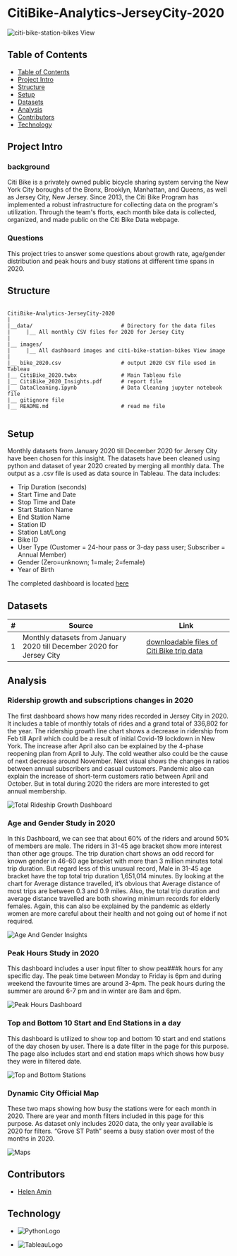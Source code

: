 # CitiBike-Analytics-JerseyCity-2020

![citi-bike-station-bikes View](images/citi-bike-station-bikes.jpg)

## Table of Contents

- [Table of Contents](#table-of-contents)
- [Project Intro](#Project-Intro)
- [Structure](#Project-Structure)
- [Setup](#Setup)
- [Datasets](#Datasets)
- [Analysis](#Analysis)
- [Contributors](#Contributors)
- [Technology](#Technology)

## Project Intro

### background

Citi Bike is a privately owned public bicycle sharing system serving the New York City boroughs of the Bronx, Brooklyn, Manhattan, and Queens, as well as Jersey City, New Jersey.
Since 2013, the Citi Bike Program has implemented a robust infrastructure for collecting data on the program's utilization. Through the team's fforts, each month bike data is collected, organized, and made public on the Citi Bike Data webpage.

### Questions

This project tries to answer some questions about growth rate, age/gender distribution and peak hours 
and busy stations at different time spans in 2020.

## Structure
```
 
CitiBike-Analytics-JerseyCity-2020 
|
|__data/                            # Directory for the data files
|     |__ All monthly CSV files for 2020 for Jersey City
|
|__ images/
|     |__ All dashboard images and citi-bike-station-bikes View image
|
|__ bike_2020.csv                   # output 2020 CSV file used in Tableau
|__ CitiBike_2020.twbx              # Main Tableau file
|__ CitiBike_2020_Insights.pdf      # report file
|__ DataCleaning.ipynb              # Data Cleaning jupyter notebook file
|__ gitignore file
|__ README.md                       # read me file
                   

```

## Setup
Monthly datasets from January 2020 till December 2020 for Jersey City have been chosen for this 
insight. The datasets have been cleaned using python and dataset of year 2020 created by merging 
all monthly data. The output as a .csv file is used as data source in Tableau. 
The data includes:
* Trip Duration (seconds)
* Start Time and Date
* Stop Time and Date
* Start Station Name
* End Station Name
* Station ID
* Station Lat/Long
* Bike ID
* User Type (Customer = 24-hour pass or 3-day pass user; Subscriber = Annual Member)
* Gender (Zero=unknown; 1=male; 2=female)
* Year of Birth

The completed dashboard is located [here](https://public.tableau.com/app/profile/helen6080/viz/CitiBike_2020_16278308388900/Story-CitiBikeStory)

## Datasets
| # | Source | Link |
|-|-|-|
| 1 | Monthly datasets from January 2020 till December 2020 for Jersey City | [downloadable files of Citi Bike trip data](https://s3.amazonaws.com/tripdata/index.html) |


## Analysis

### Ridership growth and subscriptions changes in 2020
The first dashboard shows how many rides recorded in Jersey City in 2020. It includes a table of monthly totals of rides and a grand total of 336,802 for the year. 
The ridership growth line chart shows a decrease in ridership from Feb till April which could be a result of initial Covid-19 lockdown in New York. The increase after April also can be explained by the 4-phase reopening plan from April to July. The cold weather also could be the cause of next decrease around November.
Next visual shows the changes in ratios between annual subscribers and casual customers. Pandemic also can explain the increase of short-term customers ratio between April and October. But in total during 2020 the riders are more interested to get annual membership.

![Total Rideship Growth Dashboard](images/TotalRideshipGrowth.PNG)

### Age and Gender Study in 2020
In this Dashboard, we can see that about 60% of the riders and around 50% of members are male. The riders in 31-45 age bracket show more interest than other age groups. The trip duration chart shows an odd record for known gender in 46-60 age bracket with more than 3 million minutes total trip duration. But regard less of this unusual record, Male in 31-45 age bracket have the top total trip duration 1,651,014 minutes. By looking at the chart for Average distance travelled, it’s obvious that Average distance of most trips are between 0.3 and 0.9 miles. Also, the total trip duration and average distance travelled are both showing minimum records for elderly females. Again, this can also be explained by the pandemic as elderly women are more careful about their health and not going out of home if not required.

![Age And Gender Insights](images/AgeAndGender.PNG)

### Peak Hours Study in 2020
This dashboard includes a user input filter to show pea###k hours for any specific day. The peak time between Monday to Friday is 6pm and during weekend the favourite times are around 3-4pm. The peak hours during the summer are around 6-7 pm and in winter are 8am and 6pm.

![Peak Hours Dashboard](images/PeakHours.PNG)

### Top and Bottom 10 Start and End Stations in a day
This dashboard is utilized to show top and bottom 10 start and end stations of the day chosen by user. There is a date filter in the page for this purpose. The page also includes start and end station maps which shows how busy they were in filtered date.

![Top and Bottom Stations](images/Stations.PNG)

### Dynamic City Official Map
These two maps showing how busy the stations were for each month in 2020. There are year and month filters included in this page for this purpose. As dataset only includes 2020 data, the only year available is 2020 for filters. “Grove ST Path” seems a busy station over most of the months in 2020.

![Maps](images/Maps.PNG)



## Contributors

- [Helen Amin](https://github.com/helenamin)

## Technology

- ![PythonLogo](images/pythonlogo.png)

- ![TableauLogo](images/tableaulogo.png)